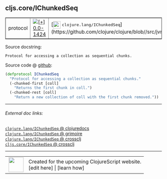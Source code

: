 ## cljs.core/IChunkedSeq



 <table border="1">
<tr>
<td>protocol</td>
<td><a href="https://github.com/cljsinfo/cljs-api-docs/tree/0.0-1424"><img valign="middle" alt="[+] 0.0-1424" title="Added in 0.0-1424" src="https://img.shields.io/badge/+-0.0--1424-lightgrey.svg"></a> </td>
<td>
[<img height="24px" valign="middle" src="http://i.imgur.com/1GjPKvB.png"> <samp>clojure.lang/IChunkedSeq</samp>](https://github.com/clojure/clojure/blob//src/jvm/clojure/lang/IChunkedSeq.java)
</td>
</tr>
</table>







Source docstring:

```
Protocol for accessing a collection as sequential chunks.
```


Source code @ [github](https://github.com/clojure/clojurescript/blob/r3208/src/cljs/cljs/core.cljs#L595-L600):

```clj
(defprotocol IChunkedSeq
  "Protocol for accessing a collection as sequential chunks."
  (-chunked-first [coll]
    "Returns the first chunk in coll.")
  (-chunked-rest [coll]
    "Return a new collection of coll with the first chunk removed."))
```

<!--
Repo - tag - source tree - lines:

 <pre>
clojurescript @ r3208
└── src
    └── cljs
        └── cljs
            └── <ins>[core.cljs:595-600](https://github.com/clojure/clojurescript/blob/r3208/src/cljs/cljs/core.cljs#L595-L600)</ins>
</pre>

-->

---



###### External doc links:

[`clojure.lang/IChunkedSeq` @ clojuredocs](http://clojuredocs.org/clojure.lang/IChunkedSeq)<br>
[`clojure.lang/IChunkedSeq` @ grimoire](http://conj.io/store/v1/org.clojure/clojure/1.7.0-beta3/clj/clojure.lang/IChunkedSeq/)<br>
[`clojure.lang/IChunkedSeq` @ crossclj](http://crossclj.info/fun/clojure.lang/IChunkedSeq.html)<br>
[`cljs.core/IChunkedSeq` @ crossclj](http://crossclj.info/fun/cljs.core.cljs/IChunkedSeq.html)<br>

---

 <table>
<tr><td>
<img valign="middle" align="right" width="48px" src="http://i.imgur.com/Hi20huC.png">
</td><td>
Created for the upcoming ClojureScript website.<br>
[edit here] | [learn how]
</td></tr></table>

[edit here]:https://github.com/cljsinfo/cljs-api-docs/blob/master/cljsdoc/cljs.core/IChunkedSeq.cljsdoc
[learn how]:https://github.com/cljsinfo/cljs-api-docs/wiki/cljsdoc-files

<!--

This information was too distracting to show to readers, but I'll leave it
commented here since it is helpful to:

- pretty-print the data used to generate this document
- and show how to retrieve that data



The API data for this symbol:

```clj
{:ns "cljs.core",
 :name "IChunkedSeq",
 :history [["+" "0.0-1424"]],
 :type "protocol",
 :full-name-encode "cljs.core/IChunkedSeq",
 :source {:code "(defprotocol IChunkedSeq\n  \"Protocol for accessing a collection as sequential chunks.\"\n  (-chunked-first [coll]\n    \"Returns the first chunk in coll.\")\n  (-chunked-rest [coll]\n    \"Return a new collection of coll with the first chunk removed.\"))",
          :title "Source code",
          :repo "clojurescript",
          :tag "r3208",
          :filename "src/cljs/cljs/core.cljs",
          :lines [595 600]},
 :methods [{:name "-chunked-first",
            :signature ["[coll]"],
            :docstring "Returns the first chunk in coll."}
           {:name "-chunked-rest",
            :signature ["[coll]"],
            :docstring "Return a new collection of coll with the first chunk removed."}],
 :full-name "cljs.core/IChunkedSeq",
 :clj-symbol "clojure.lang/IChunkedSeq",
 :docstring "Protocol for accessing a collection as sequential chunks."}

```

Retrieve the API data for this symbol:

```clj
;; from Clojure REPL
(require '[clojure.edn :as edn])
(-> (slurp "https://raw.githubusercontent.com/cljsinfo/cljs-api-docs/catalog/cljs-api.edn")
    (edn/read-string)
    (get-in [:symbols "cljs.core/IChunkedSeq"]))
```

-->
